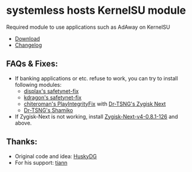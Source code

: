 # systemless hosts KernelSU module
Required module to use applications such as AdAway on KernelSU
- [Download](https://github.com/symbuzzer/systemless-hosts-KernelSU-module/releases/latest/download/systemless-hosts-KernelSU-module.zip)
- [Changelog](https://github.com/symbuzzer/systemless-hosts-KernelSU-module/blob/main/CHANGELOG.md)

## FAQs & Fixes:
- If banking applications or etc. refuse to work, you can try to install following modules:
  - [displax's safetynet-fix](https://github.com/Displax/safetynet-fix/releases)
  - [kdragon's safetynet-fix](https://github.com/kdrag0n/safetynet-fix/releases)
  - [chiteroman's PlayIntegrityFix](https://github.com/chiteroman/PlayIntegrityFix/releases) with [Dr-TSNG's Zygisk Next](https://github.com/Dr-TSNG/ZygiskNext/releases)
  - [Dr-TSNG's Shamiko](https://github.com/LSPosed/LSPosed.github.io/releases)
- If Zygisk-Next is not working, install [Zygisk-Next-v4-0.8.1-126](https://github.com/5ec1cff/ZygiskNext/suites/18119452689/artifacts/1044552394) and above.

## Thanks:
- Original code and idea: [HuskyDG](https://github.com/HuskyDG)
- For his support: [tiann](https://github.com/tiann)
